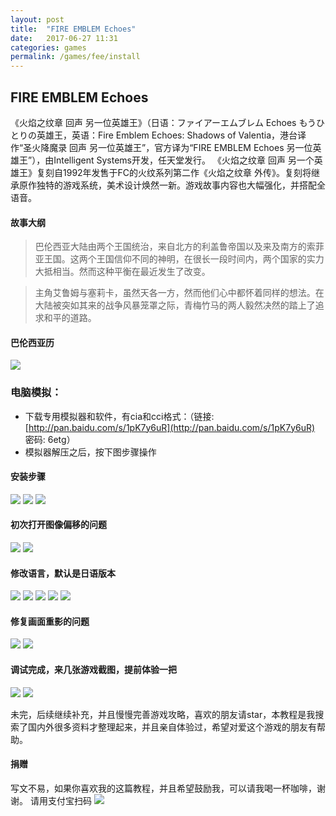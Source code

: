 ```yaml
---
layout: post
title:  "FIRE EMBLEM Echoes"
date:   2017-06-27 11:31
categories: games
permalink: /games/fee/install
---
```


## FIRE EMBLEM Echoes
《火焰之纹章 回声 另一位英雄王》（日语：ファイアーエムブレム Echoes もうひとりの英雄王，英语：Fire Emblem Echoes: Shadows of Valentia，港台译作“圣火降魔录 回声 另一位英雄王”，官方译为“FIRE EMBLEM Echoes 另一位英雄王”），由Intelligent Systems开发，任天堂发行。
《火焰之纹章 回声 另一个英雄王》复刻自1992年发售于FC的火纹系列第二作《火焰之纹章 外传》。复刻将继承原作独特的游戏系统，美术设计焕然一新。游戏故事内容也大幅强化，并搭配全语音。

#### 故事大纲
> 巴伦西亚大陆由两个王国统治，来自北方的利盖鲁帝国以及来及南方的索菲亚王国。这两个王国信仰不同的神明，在很长一段时间内，两个国家的实力大抵相当。然而这种平衡在最近发生了改变。

> 主角艾鲁姆与塞莉卡，虽然天各一方，然而他们心中都怀着同样的想法。在大陆被突如其来的战争风暴笼罩之际，青梅竹马的两人毅然决然的踏上了追求和平的道路。
#### 巴伦西亚历
![](http://os15c15vv.bkt.clouddn.com/QQ%E5%9B%BE%E7%89%8720170625130224.png)

### 电脑模拟：
- 下载专用模拟器和软件，有cia和cci格式：（链接: [http://pan.baidu.com/s/1pK7y6uR](http://pan.baidu.com/s/1pK7y6uR) 密码: 6etg）
- 模拟器解压之后，按下图步骤操作
#### 安装步骤
![](http://os15c15vv.bkt.clouddn.com/QQ%E5%9B%BE%E7%89%8720170624101449.png)
![](http://os15c15vv.bkt.clouddn.com/QQ%E5%9B%BE%E7%89%8720170624103020.png)
![](http://os15c15vv.bkt.clouddn.com/QQ%E5%9B%BE%E7%89%8720170624103138.png)
#### 初次打开图像偏移的问题
![](http://os15c15vv.bkt.clouddn.com/QQ%E5%9B%BE%E7%89%8720170624105021.png)
![](http://os15c15vv.bkt.clouddn.com/QQ%E5%9B%BE%E7%89%8720170624105050.png)
#### 修改语言，默认是日语版本
![](http://os15c15vv.bkt.clouddn.com/QQ%E5%9B%BE%E7%89%8720170624105356.png)
![](http://os15c15vv.bkt.clouddn.com/QQ%E5%9B%BE%E7%89%8720170624105455.png)
![](http://os15c15vv.bkt.clouddn.com/QQ%E5%9B%BE%E7%89%8720170624105540.png)
![](http://os15c15vv.bkt.clouddn.com/QQ%E5%9B%BE%E7%89%8720170624105628.png)
![](http://os15c15vv.bkt.clouddn.com/QQ%E5%9B%BE%E7%89%8720170624105657.png)
#### 修复画面重影的问题
![](http://os15c15vv.bkt.clouddn.com/QQ%E5%9B%BE%E7%89%8720170624105938.png)
![](http://os15c15vv.bkt.clouddn.com/QQ%E5%9B%BE%E7%89%8720170624110032.png)
#### 调试完成，来几张游戏截图，提前体验一把
![](http://os15c15vv.bkt.clouddn.com/QQ%E5%9B%BE%E7%89%8720170624105256.png)
![](http://os15c15vv.bkt.clouddn.com/QQ%E5%9B%BE%E7%89%8720170624105826.png)

未完，后续继续补充，并且慢慢完善游戏攻略，喜欢的朋友请star，本教程是我搜索了国内外很多资料才整理起来，并且亲自体验过，希望对爱这个游戏的朋友有帮助。
#### 捐赠
写文不易，如果你喜欢我的这篇教程，并且希望鼓励我，可以请我喝一杯咖啡，谢谢。
请用支付宝扫码
![](http://os15c15vv.bkt.clouddn.com/QQ%E5%9B%BE%E7%89%8720170624112116.png)
